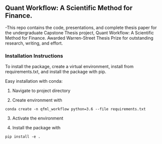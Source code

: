 ## Quant Workflow: A Scientific Method for Finance.
-This repo contains the code, presentations, and complete thesis paper for the undergraduate Capstone Thesis project, Quant Workflow: A Scientific Method for Finance. Awarded Warren-Street Thesis Prize for outstanding research, writing, and effort.


### Installation Instructions
To install the package, create a virtual environment, install from requirements.txt, and install the package with pip.

Easy installation with conda:  

1. Navigate to project directory  

2. Create environment with   

```
conda create -n qfml_workflow python=3.6 --file requirements.txt
```
3. Activate the environment  

4. Install the package with  

```
pip install -e .
```
